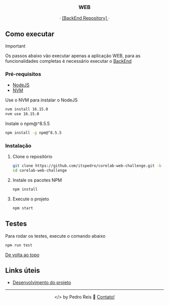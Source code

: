 <a name="readme-top"></a>
<br />
<div align="center">
  <h3 align="center">WEB</h3>
  <p align="center">
    ·
    <a href="https://github.com/itspedro/corelab-api-challenge/tree/dev">
      [BackEnd Repository]
    </a>
    ·
  </p>
</div>

## Como executar

> [!IMPORTANT]
> Os passos abaixo vão executar apenas a aplicação WEB, para as funcionalidades completas é necessário executar o 
[BackEnd](https://github.com/itspedro/corelab-api-challenge/tree/dev/README.md)


### Pré-requisitos

* [NodeJS](https://nodejs.org/en/)
* [NVM](https://github.com/nvm-sh/nvm)

Use o NVM para instalar o NodeJS

```sh
nvm install 16.15.0
nvm use 16.15.0
```

Instale o npm@^8.5.5

```sh
npm install -g npm@^8.5.5
```

### Instalação

1. Clone o repositório
   ```sh
   git clone https://github.com/itspedro/corelab-web-challenge.git -b dev
   cd corelab-web-challenge
    ```
2. Instale os pacotes NPM
    ```sh
    npm install
    ```
3. Execute o projeto
    ```sh
    npm start
    ```

## Testes

Para rodar os testes, execute o comando abaixo

```sh
npm run test
```

[De volta ao topo](#readme-top)

## Links úteis

* [Desenvolvimento do projeto](./PULL_REQUEST.md)


---

<p align="center">
 &lt;/&gt; by Pedro Reis 👋 <a href="https://preis.tech/contato/">Contato!</a>
</p>

